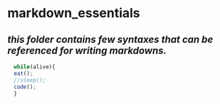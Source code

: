# markdown_essentials

## *this folder contains few syntaxes that can be referenced for writing markdowns.*


```javascript
  while(alive){
  eat();
  //sleep();
  code();
  }
```




